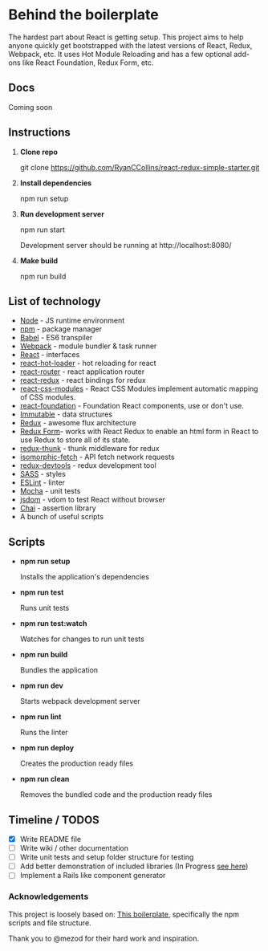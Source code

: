 # Behind the boilerplate
The hardest part about React is getting setup.  This project aims to help anyone quickly get bootstrapped with the latest versions of React, Redux, Webpack, etc.  It uses Hot Module Reloading and has a few optional add-ons like React Foundation, Redux Form, etc.

## Docs

Coming soon

## Instructions

1. **Clone repo**

    git clone https://github.com/RyanCCollins/react-redux-simple-starter.git

2. **Install dependencies**

    npm run setup

3. **Run development server**

   npm run start

   Development server should be running at http://localhost:8080/

4. **Make build**

   npm run build



## List of technology

- [Node](https://nodejs.org/en/) - JS runtime environment
- [npm](https://www.npmjs.com/) - package manager
- [Babel](https://babeljs.io/) - ES6 transpiler
- [Webpack](https://webpack.github.io/) - module bundler & task runner
- [React](https://facebook.github.io/react/) - interfaces
- [react-hot-loader](https://github.com/gaearon/react-hot-loader) - hot reloading for react
- [react-router](https://github.com/rackt/react-router) - react application router
- [react-redux](https://github.com/rackt/react-redux) - react bindings for redux
- [react-css-modules](https://github.com/gajus/react-css-modules) - React CSS Modules implement automatic mapping of CSS modules.
- [react-foundation](https://github.com/nordsoftware/react-foundation) - Foundation React components, use or don't use.
- [Immutable](https://github.com/facebook/immutable-js) - data structures
- [Redux](https://github.com/rackt/redux) - awesome flux architecture
- [Redux Form](https://github.com/erikras/redux-form)- works with React Redux to enable an html form in React to use Redux to store all of its state.
- [redux-thunk](https://github.com/gaearon/redux-thunk) - thunk middleware for redux
- [isomorphic-fetch](https://github.com/matthew-andrews/isomorphic-fetch) - API fetch network requests
- [redux-devtools](https://github.com/gaearon/redux-devtools) - redux development tool
- [SASS](http://sass-lang.com/) - styles
- [ESLint](http://eslint.org/) - linter
- [Mocha](http://mochajs.org/) - unit tests
- [jsdom](https://github.com/tmpvar/jsdom) - vdom to test React without browser
- [Chai](http://chaijs.com/) - assertion library
- A bunch of useful scripts

## Scripts
- **npm run setup**

    Installs the application's dependencies

- **npm run test**

     Runs unit tests

- **npm run test:watch**

     Watches for changes to run unit tests

- **npm run build**

     Bundles the application

- **npm run dev**

     Starts webpack development server

- **npm run lint**

     Runs the linter

- **npm run deploy**

     Creates the production ready files

- **npm run clean**

    Removes the bundled code and the production ready files


## Timeline / TODOS
* [x] Write README file
* [ ] Write wiki / other documentation
* [ ] Write unit tests and setup folder structure for testing
* [ ] Add better demonstration of included libraries (In Progress [see here](https://github.com/RyanCCollins/react-redux-simple-starter/tree/feat_rc_box_components))
* [ ] Implement a Rails like component generator

### Acknowledgements

This project is loosely based on: [This boilerplate](https://github.com/mezod/boilerplate-koa-redux-react), specifically the npm scripts and file structure.

Thank you to @mezod for their hard work and inspiration.
